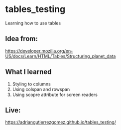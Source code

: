 # tables_testing
Learning how to use tables
## Idea from: 
https://developer.mozilla.org/en-US/docs/Learn/HTML/Tables/Structuring_planet_data
## What I learned
1. Styling to columns
2. Using colspan and rowspan
3. Using scopre attribute for screen readers 
## Live:
https://adriangutierrezgomez.github.io/tables_testing/
